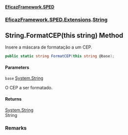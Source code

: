 #### [EficazFramework.SPED](EficazFrameworkSPED.md 'EficazFramework SPED')
### [EficazFramework.SPED.Extensions](EficazFramework.SPED.Extensions.md 'EficazFramework.SPED.Extensions').[String](EficazFramework.SPED.Extensions/String.md 'EficazFramework.SPED.Extensions.String')

## String.FormatCEP(this string) Method

Insere a máscara de formatação a um CEP.

```csharp
public static string FormatCEP(this string @base);
```
#### Parameters

<a name='EficazFramework.SPED.Extensions.String.FormatCEP(thisstring).base'></a>

`base` [System.String](https://docs.microsoft.com/en-us/dotnet/api/System.String 'System.String')

O CEP a ser formatado.

#### Returns
[System.String](https://docs.microsoft.com/en-us/dotnet/api/System.String 'System.String')  
String

### Remarks